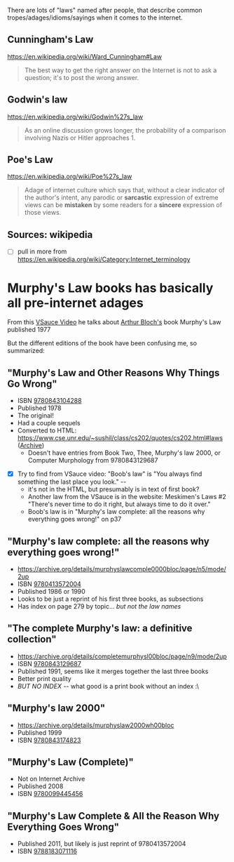 There are lots of "laws" named after people, that describe common tropes/adages/idioms/sayings when it comes to the internet.

## Cunningham's Law
https://en.wikipedia.org/wiki/Ward_Cunningham#Law
>The best way to get the right answer on the Internet is not to ask a question; it's to post the wrong answer.

## Godwin's law
https://en.wikipedia.org/wiki/Godwin%27s_law
>As an online discussion grows longer, the probability of a comparison involving Nazis or Hitler approaches 1.

## Poe's Law
https://en.wikipedia.org/wiki/Poe%27s_law
>Adage of internet culture which says that, without a clear indicator of the author's intent, any parodic or **sarcastic** expression of extreme views can be **mistaken** by some readers for a **sincere** expression of those views.

## Sources: wikipedia
- [ ] pull in more from https://en.wikipedia.org/wiki/Category:Internet_terminology

# Murphy's Law books has basically all pre-internet adages
From this [VSauce Video](https://youtube.com/shorts/4vbdDtbgkr8?si=Y6g8q9Zgg30PrVti) he talks about [Arthur Bloch's](https://en.wikipedia.org/wiki/Arthur_Bloch) book Murphy's Law published 1977

But the different editions of the book have been confusing me, so summarized:
## "Murphy's Law and Other Reasons Why Things Go Wrong"
- ISBN [9780843104288](https://isbnsearch.org/isbn/9780843104288)
- Published 1978
- The original!
- Had a couple sequels
- Converted to HTML: https://www.cse.unr.edu/~sushil/class/cs202/quotes/cs202.html#laws ([Archive](https://web.archive.org/web/20221204172700/https://www.cse.unr.edu/~sushil/class/cs202/quotes/cs202.html#laws))
	- Doesn't have entries from Book Two, Thee, Murphy's law 2000, or Computer Murphology from 9780843129687
- [x] Try to find from VSauce video: "Boob's law" is "You always find something the last place you look." --
	- it's not in the HTML, but presumably is in text of first book?
	- Another law from the VSauce is in the website: Meskimen's Laws \#2 "There's never time to do it right, but always time to do it over."
	- Boob's law is in "Murphy's law complete: all the reasons why everything goes wrong!" on p37

## "Murphy's law complete: all the reasons why everything goes wrong!"
- https://archive.org/details/murphyslawcomple0000bloc/page/n5/mode/2up
- ISBN [9780413572004](https://isbnsearch.org/isbn/9780413572004)
- Published 1986 or 1990
- Looks to be just a reprint of his first three books, as subsections
- Has index on page 279 by topic... *but not the law names*

## "The complete Murphy's law: a definitive collection" 
- https://archive.org/details/completemurphysl00bloc/page/n9/mode/2up
- ISBN [9780843129687](https://isbnsearch.org/isbn/9780843129687)
- Published 1991, seems like it merges together the last three books
- Better print quality
- *BUT NO INDEX* -- what good is a print book without an index :\

## "Murphy's law 2000"
- https://archive.org/details/murphyslaw2000wh00bloc
- Published 1999
- ISBN [9780843174823](https://isbnsearch.org/isbn/9780843174823)

## "Murphy's Law (Complete)"
- Not on Internet Archive
- Published 2008
- ISBN [9780099445456](https://isbnsearch.org/isbn/9780099445456)

## "Murphy's Law Complete & All the Reason Why Everything Goes Wrong"
- Published 2011, but likely is just reprint of 9780413572004
- ISBN [9788183071116](https://isbnsearch.org/isbn/9788183071116)
